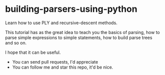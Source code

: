 building-parsers-using-python
=======================

Learn how to use PLY and recursive-descent methods.

This tutorial has as the great idea to teach you the basics of parsing, how to parse simple expressions to simple statements, how to build parse trees and so on.


I hope that it can be useful.

* You can send pull requests, I'd appreciate
* You can follow me and star this repo, it'd be nice.
